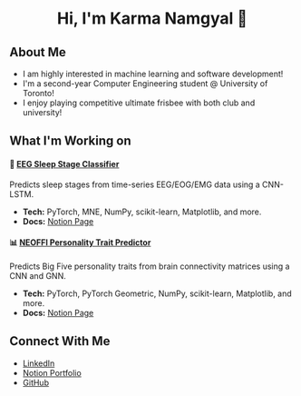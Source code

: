 <h1 align="center">Hi, I'm Karma Namgyal 👋</h1>

## About Me
- I am highly interested in machine learning and software development!
- I'm a second-year Computer Engineering student @ University of Toronto!  
- I enjoy playing competitive ultimate frisbee with both club and university!

## What I'm Working on 

#### 🧠 [EEG Sleep Stage Classifier](https://github.com/karnamgyal/sleep-stage-visualizer)
Predicts sleep stages from time-series EEG/EOG/EMG data using a CNN-LSTM.  
- **Tech:** PyTorch, MNE, NumPy, scikit-learn, Matplotlib, and more.
- **Docs:** [Notion Page](https://tropical-address-50b.notion.site/Sleep-Stage-Classification-from-Full-Night-EEG-EOG-EMG-Recording-Using-CNN-LSTM-213209af64a9803a8ca0ccb6b78e73c1)

#### 📊 [NEOFFI Personality Trait Predictor](https://github.com/karnamgyal/APS360-NEOFFI-Project)
Predicts Big Five personality traits from brain connectivity matrices using a CNN and GNN.  
- **Tech:** PyTorch, PyTorch Geometric, NumPy, scikit-learn, Matplotlib, and more.
- **Docs:** [Notion Page](https://tropical-address-50b.notion.site/Personality-Trait-Classification-from-MRI-Connectivity-Matrices-Using-2D-CNN-1ce209af64a9801ba35cf73055e6a68a)

## Connect With Me 
- [LinkedIn](https://www.linkedin.com/in/karma-namgyal/)
- [Notion Portfolio](https://tropical-address-50b.notion.site/Karma-Namgyal-1cc209af64a9800f8660f4bbf5c5ce53)
- [GitHub](https://github.com/KarmaNamgyal)

